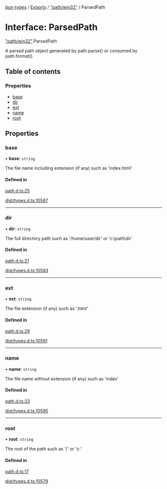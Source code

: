 [bun-types](https://github.com/oven-sh/bun-types/blob/master/api-docs/README.md) / [Exports](https://github.com/oven-sh/bun-types/blob/master/api-docs/modules.md) / ["path/win32"](https://github.com/oven-sh/bun-types/blob/master/api-docs/modules/path_win32_.md) / ParsedPath

# Interface: ParsedPath

["path/win32"](https://github.com/oven-sh/bun-types/blob/master/api-docs/modules/path_win32_.md).ParsedPath

A parsed path object generated by path.parse() or consumed by path.format().

## Table of contents

### Properties

- [base](https://github.com/oven-sh/bun-types/blob/master/api-docs/interfaces/path_win32_.ParsedPath.md#base)
- [dir](https://github.com/oven-sh/bun-types/blob/master/api-docs/interfaces/path_win32_.ParsedPath.md#dir)
- [ext](https://github.com/oven-sh/bun-types/blob/master/api-docs/interfaces/path_win32_.ParsedPath.md#ext)
- [name](https://github.com/oven-sh/bun-types/blob/master/api-docs/interfaces/path_win32_.ParsedPath.md#name)
- [root](https://github.com/oven-sh/bun-types/blob/master/api-docs/interfaces/path_win32_.ParsedPath.md#root)

## Properties

### base

• **base**: `string`

The file name including extension (if any) such as 'index.html'

#### Defined in

[path.d.ts:25](https://github.com/valgaze/bun-types/blob/6f8dbf8/path.d.ts#L25)

[dist/types.d.ts:10587](https://github.com/valgaze/bun-types/blob/6f8dbf8/dist/types.d.ts#L10587)

___

### dir

• **dir**: `string`

The full directory path such as '/home/user/dir' or 'c:\path\dir'

#### Defined in

[path.d.ts:21](https://github.com/valgaze/bun-types/blob/6f8dbf8/path.d.ts#L21)

[dist/types.d.ts:10583](https://github.com/valgaze/bun-types/blob/6f8dbf8/dist/types.d.ts#L10583)

___

### ext

• **ext**: `string`

The file extension (if any) such as '.html'

#### Defined in

[path.d.ts:29](https://github.com/valgaze/bun-types/blob/6f8dbf8/path.d.ts#L29)

[dist/types.d.ts:10591](https://github.com/valgaze/bun-types/blob/6f8dbf8/dist/types.d.ts#L10591)

___

### name

• **name**: `string`

The file name without extension (if any) such as 'index'

#### Defined in

[path.d.ts:33](https://github.com/valgaze/bun-types/blob/6f8dbf8/path.d.ts#L33)

[dist/types.d.ts:10595](https://github.com/valgaze/bun-types/blob/6f8dbf8/dist/types.d.ts#L10595)

___

### root

• **root**: `string`

The root of the path such as '/' or 'c:\'

#### Defined in

[path.d.ts:17](https://github.com/valgaze/bun-types/blob/6f8dbf8/path.d.ts#L17)

[dist/types.d.ts:10579](https://github.com/valgaze/bun-types/blob/6f8dbf8/dist/types.d.ts#L10579)
